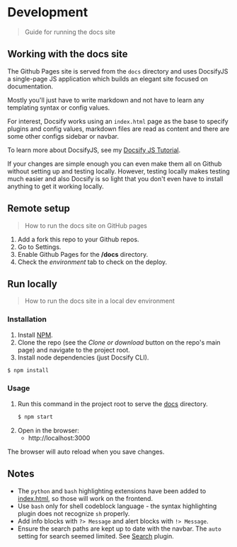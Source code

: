 # Development
> Guide for running the docs site


## Working with the docs site

The Github Pages site is served from the `docs` directory and uses DocsifyJS a single-page JS application which builds an elegant site focused on documentation.

Mostly you'll just have to write markdown and not have to learn any templating syntax or config values.

For interest, Docsify works using an `index.html` page as the base to specify plugins and config values, markdown files are read as content and there are some other configs sidebar or navbar.

To learn more about DocsifyJS, see my [Docsify JS Tutorial](https://github.com/MichaelCurrin/docsify-js-tutorial).

If your changes are simple enough you can even make them all on Github without setting up and testing locally. However, testing locally makes testing much easier and also Docsify is so light that you don't even have to install anything to get it working locally.


## Remote setup
> How to run the docs site on GitHub pages

<!-- TODO use gist instead -->

1. Add a fork this repo to your Github repos.
2. Go to Settings.
3. Enable Github Pages for the **/docs** directory.
4. Check the _environment_ tab to check on the deploy.


## Run locally
> How to run the docs site in a local dev environment

<!-- TODO use gist instead -->

### Installation

1. Install [NPM](https://npmjs.com/).
2. Clone the repo (see the _Clone or download_ button on the repo's main page) and navigate to the project root.
3. Install node dependencies (just Docsify CLI).
  ```sh
  $ npm install
  ```


### Usage

1. Run this command in the project root to serve the [docs](/docs) directory.
    ```sh
    $ npm start
    ```
2. Open in the browser:
    - http://localhost:3000

The browser will auto reload when you save changes.


## Notes

- The `python` and `bash` highlighting extensions have been added to [index.html](/docs/index.html), so those will work on the frontend.
- Use `bash` only for shell codeblock language - the syntax highlighting plugin does not recognize `sh` properly.
- Add info blocks with `?> Message` and alert blocks with `!> Message`.
- Ensure the search paths are kept up to date with the navbar. The `auto` setting for search seemed limited. See [Search](https://docsify.now.sh/plugins?id=full-text-search) plugin.
